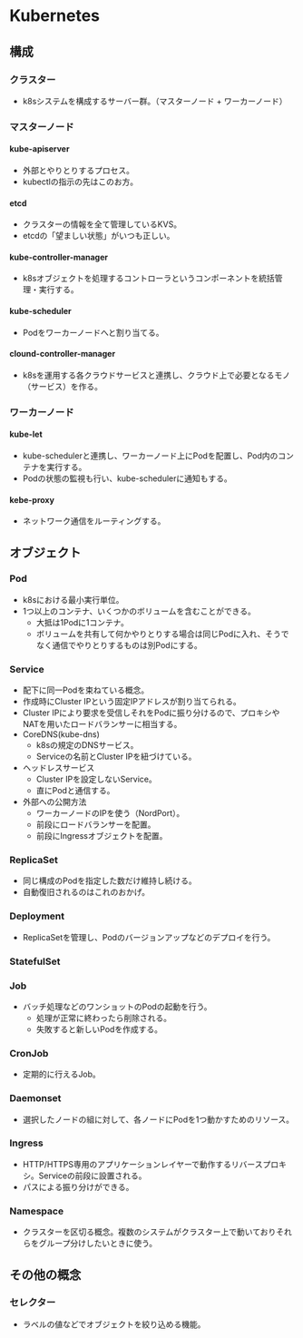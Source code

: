 # Kubernetes
## 構成
### クラスター
- k8sシステムを構成するサーバー群。（マスターノード + ワーカーノード）
### マスターノード
#### kube-apiserver
- 外部とやりとりするプロセス。
- kubectlの指示の先はこのお方。
#### etcd
- クラスターの情報を全て管理しているKVS。
- etcdの「望ましい状態」がいつも正しい。
#### kube-controller-manager
- k8sオブジェクトを処理するコントローラというコンポーネントを統括管理・実行する。
#### kube-scheduler
- Podをワーカーノードへと割り当てる。
#### clound-controller-manager
- k8sを運用する各クラウドサービスと連携し、クラウド上で必要となるモノ（サービス）を作る。
### ワーカーノード
#### kube-let
- kube-schedulerと連携し、ワーカーノード上にPodを配置し、Pod内のコンテナを実行する。
- Podの状態の監視も行い、kube-schedulerに通知もする。
#### kebe-proxy
- ネットワーク通信をルーティングする。

## オブジェクト
### Pod
- k8sにおける最小実行単位。
- 1つ以上のコンテナ、いくつかのボリュームを含むことができる。
  - 大抵は1Podに1コンテナ。
  - ボリュームを共有して何かやりとりする場合は同じPodに入れ、そうでなく通信でやりとりするものは別Podにする。
### Service
- 配下に同一Podを束ねている概念。
- 作成時にCluster IPという固定IPアドレスが割り当てられる。
- Cluster IPにより要求を受信しそれをPodに振り分けるので、プロキシやNATを用いたロードバランサーに相当する。
- CoreDNS(kube-dns)
  - k8sの規定のDNSサービス。
  - Serviceの名前とCluster IPを紐づけている。
- ヘッドレスサービス
  - Cluster IPを設定しないService。
  - 直にPodと通信する。
- 外部への公開方法
  - ワーカーノードのIPを使う（NordPort）。
  - 前段にロードバランサーを配置。
  - 前段にIngressオブジェクトを配置。

### ReplicaSet
- 同じ構成のPodを指定した数だけ維持し続ける。
- 自動復旧されるのはこれのおかげ。
### Deployment
- ReplicaSetを管理し、Podのバージョンアップなどのデプロイを行う。
### StatefulSet
### Job
- バッチ処理などのワンショットのPodの起動を行う。
  - 処理が正常に終わったら削除される。
  - 失敗すると新しいPodを作成する。
### CronJob
- 定期的に行えるJob。
### Daemonset
- 選択したノードの組に対して、各ノードにPodを1つ動かすためのリソース。
### Ingress
- HTTP/HTTPS専用のアプリケーションレイヤーで動作するリバースプロキシ。Serviceの前段に設置される。
- パスによる振り分けができる。
### Namespace
- クラスターを区切る概念。複数のシステムがクラスター上で動いておりそれらをグループ分けしたいときに使う。

## その他の概念
### セレクター
- ラベルの値などでオブジェクトを絞り込める機能。
